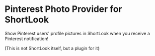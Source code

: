 # Pinterest Photo Provider for ShortLook

Show Pinterest users' profile pictures in ShortLook when you receive a Pinterest notification!

(This is not ShortLook itself, but a plugin for it)

